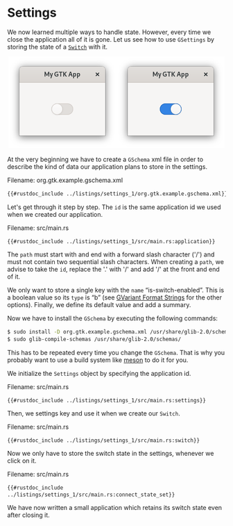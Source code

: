# Settings

We now learned multiple ways to handle state.
However, every time we close the application all of it is gone.
Let us see how to use `GSettings` by storing the state of a [`Switch`](https://gtk-rs.org/gtk4-rs/gtk4/struct.Switch.html) with it.

<div style="text-align:center"><img src="img/settings_buttons.png" /></div>

At the very beginning we have to create a `GSchema` xml file in order to describe the kind of data our application plans to store in the settings.

<span class="filename">Filename: org.gtk.example.gschema.xml</span>

```xml
{{#rustdoc_include ../listings/settings_1/org.gtk.example.gschema.xml}}
```
Let's get through it step by step.
The `id` is the same application id we used when we created our application.

<span class="filename">Filename: src/main.rs</span>

```rust,no_run
{{#rustdoc_include ../listings/settings_1/src/main.rs:application}}
```
The `path` must start with and end with a forward slash character ('/') and must not contain two sequential slash characters.
When creating a `path`, we advise to take the `id`, replace the '.' with '/' and add '/' at the front and end of it.

We only want to store a single key with the `name` “is-switch-enabled”.
This is a boolean value so its `type` is “b” (see [GVariant Format Strings](https://developer.gnome.org/glib/stable/gvariant-format-strings.html) for the other options).
Finally, we define its default value and add a summary.

Now we have to install the `GSchema` by executing the following commands:

```bash
$ sudo install -D org.gtk.example.gschema.xml /usr/share/glib-2.0/schemas/
$ sudo glib-compile-schemas /usr/share/glib-2.0/schemas/
```

This has to be repeated every time you change the `GSchema`.
That is why you probably want to use a build system like [meson](https://mesonbuild.com/) to do it for you.

We initialize the `Settings` object by specifying the application id.

<span class="filename">Filename: src/main.rs</span>

```rust,no_run
{{#rustdoc_include ../listings/settings_1/src/main.rs:settings}}
```

Then, we settings key and use it when we create our `Switch`.

<span class="filename">Filename: src/main.rs</span>

```rust,no_run
{{#rustdoc_include ../listings/settings_1/src/main.rs:switch}}
```

Now we only have to store the switch state in the settings, whenever we click on it.

<span class="filename">Filename: src/main.rs</span>

```rust,no_run
{{#rustdoc_include ../listings/settings_1/src/main.rs:connect_state_set}}
```

We have now written a small application which retains its switch state even after closing it.